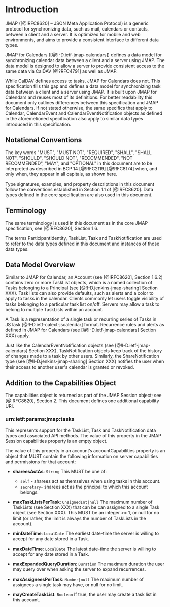 # Introduction

JMAP ([@!RFC8620] – JSON Meta Application Protocol) is a generic protocol for synchronizing data, such as mail, calendars or contacts, between a client and a server. It is optimized for mobile and web environments, and aims to provide a consistent interface to different data types.

JMAP for Calendars ([@!I-D.ietf-jmap-calendars]) defines a data model for synchronizing calendar data between a client and a server using JMAP. The data model is designed to allow a server to provide consistent access to the same data via CalDAV [@?RFC4791] as well as JMAP.

While CalDAV defines access to tasks, JMAP for Calendars does not. This specification fills this gap and defines a data model for synchronizing task data between a client and a server using JMAP. It is built upon JMAP for Calendars and reuses most of its definitions. For better readability this document only outlines differences between this specification and JMAP for Calendars. If not stated otherwise, the same specifics that apply to Calendar, CalendarEvent and CalendarEventNotification objects as defined in the aforemetioned specification also apply to similar data types introduced in this specification.

## Notational Conventions

The key words "MUST", "MUST NOT", "REQUIRED", "SHALL", "SHALL NOT", "SHOULD", "SHOULD NOT", "RECOMMENDED", "NOT RECOMMENDED", "MAY", and "OPTIONAL" in this document are to be interpreted as described in BCP 14 [@!RFC2119] [@!RFC8174] when, and only when, they appear in all capitals, as shown here.

Type signatures, examples, and property descriptions in this document follow the conventions established in Section 1.1 of [@!RFC8620].  Data types defined in the core specification are also used in this document.

## Terminology

The same terminology is used in this document as in the core JMAP specification, see [@!RFC8620], Section 1.6.

The terms ParticipantIdentity, TaskList, Task and TaskNotification are used to refer to the data types defined in this document and instances of those data types.

## Data Model Overview

Similar to JMAP for Calendar, an Account (see [@!RFC8620], Section 1.6.2) contains zero or more TaskList objects, which is a named collection of Tasks belonging to a Principal (see [@!I-D.jenkins-jmap-sharing] Section XXX). Task lists can also provide defaults, such as alerts and a color to apply to tasks in the calendar. Clients commonly let users toggle visibility of tasks belonging to a particular task list on/off. Servers may allow a task to belong to multiple TaskLists within an account.

A Task is a representation of a single task or recurring series of Tasks in JSTask [@!I-D.ietf-calext-jscalendar] format. Recurrence rules and alerts as defined in JMAP for Calendars (see [@!I-D.ietf-jmap-calendars] Section XXX) apply.

Just like the CalendarEventNotification objects (see [@!I-D.ietf-jmap-calendars] Section XXX), TaskNotification objects keep track of the history of changes made to a task by other users. Similarly, the ShareNotification type (see [@!I-D.jenkins-jmap-sharing] Section XXX) notifies the user when their access to another user's calendar is granted or revoked.

## Addition to the Capabilities Object

The capabilities object is returned as part of the JMAP Session object; see [@!RFC8620], Section 2. This document defines one additional capability URI.

### urn:ietf:params:jmap:tasks

This represents support for the TaskList, Task and TaskNotification data types and associated API methods. The value of this property in the JMAP Session capabilities property is an empty object.

The value of this property in an account’s accountCapabilities property is an object that MUST contain the following information on server capabilities and permissions for that account:

- **shareesActAs**: `String`
  This MUST be one of:

    - `self` - sharees act as themselves when using tasks in this account.
    - `secretary`- sharees act as the principal to which this account belongs.

- **maxTaskListsPerTask**: `UnsignedInt|null`
  The maximum number of TaskLists (see Section XXX) that can be can assigned to a single Task object (see Section XXX). This MUST be an integer >= 1, or null for no limit (or rather, the limit is always the number of TaskLists in the account).
- **minDateTime**: `LocalDate`
  The earliest date-time the server is willing to accept for any date stored in a Task.
- **maxDateTime**: `LocalDate`
  The latest date-time the server is willing to accept for any date stored in a Task.
- **maxExpandedQueryDuration**: `Duration`
  The maximum duration the user may query over when asking the server to expand recurrences.
- **maxAssigneesPerTask**: `Number|null`
  The maximum number of assignees a single task may have, or null for no limit.
- **mayCreateTaskList**: `Boolean`
  If true, the user may create a task list in this account.
